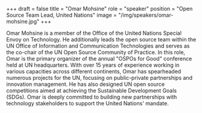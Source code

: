 +++
draft = false
title = "Omar Mohsine"
role = "speaker"
position = "Open Source Team Lead, United Nations"
image = "/img/speakers/omar-mohsine.jpg"
+++

Omar Mohsine is a member of the Office of the United Nations Special Envoy on Technology. He additionally leads the open source team within the UN Office of Information and Communication Technologies and serves as the co-chair of the UN Open Source Community of Practice. In this role, Omar is the primary organizer of the annual "OSPOs for Good" conference held at UN headquarters.
With over 15 years of experience working in various capacities across different continents, Omar has spearheaded numerous projects for the UN, focusing on public-private partnerships and innovation management. He has also designed UN open source competitions aimed at achieving the Sustainable Development Goals (SDGs). Omar is deeply committed to building new partnerships with technology stakeholders to support the United Nations' mandate.
